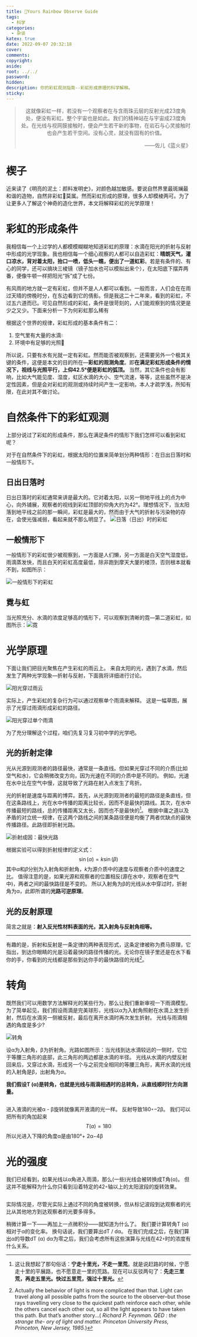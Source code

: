 ```yaml
---
title: 🌈Yours Rainbow Observe Guide
tags:
  - 科学
categories:
  - 杂谈
katex: true
date: 2022-09-07 20:32:18
cover:
comments:
copyright:
aside:
root: ../../
password:
hidden:
description: 你的彩虹观测指南--彩虹形成原理的科学解释。
sticky:
---
```


> <center>这就像彩虹一样，若没有一个观察者在与含雨珠云层的反射光成23度角处，便没有彩虹。整个宇宙也是如此。我们的精神站在与宇宙成23度角处。在光线与视网膜接触时，便会产生若干新的事物，在岩石与心灵接触时也会产生若干空间。没有心灵，就没有固有的价值。</center>
> <p align="right">——佐儿《蓝火星》</p>

# 楔子

近来读了《明亮的泥土：颜料发明史》，对颜色越加敏感。要说自然界里最斑斓最和谐的造物，自然非彩虹🌈莫属。然而彩虹形成的原理，很多人却模棱两可。为了让更多人了解这个神奇的造化世界，本文将解释彩虹的光学原理！

# 彩虹的形成条件

我相信每一个上过学的人都模模糊糊地知道彩虹的原理：水滴在阳光的折射与反射中形成的光学现象。我也相信每一个细心观察的人都可以自造彩虹：**晴朗天气，灌口凉水，背对着太阳，抬口一喷，低头一瞧，便出了一道虹彩**。若是有条件的、有心的同学，还可以搞块三棱镜（镜子加水也可以模拟出来个），在太阳底下摆弄两番，便像牛顿一样把阳光“拆”成了七份。

有风雨的地方就一定有彩虹，但并不是人人都可以看到。一般而言，人们会在在雨过天晴的傍晚时分，在东边看到它的倩影。但是我这二十二年来，看到的彩虹，不过五六道而已。可见自然形成的彩虹，条件是很苛刻的，人们能观察到的情况更是少之又少。下面来分析一下为何彩虹那么稀有

根据这个世界的规律，彩虹形成的基本条件有二：

1. 空气里有大量的水滴💧
2. 环境中有足够的光照🔦

所以说，只要有水有光就一定有彩虹。然而能否被观察到，还需要另外一个极其关键的条件，这便是本文的目的所在—**彩虹的观测角度**。即**在满足彩虹形成条件的情况下，视线与光照平行，上仰42.5°便是彩虹的弧顶。** 当然，其它条件也会有影响，比如大气能见度、湿度，虹区水滴的大小、空气流速，等等，这些虽然不是决定性因素，但是会对彩虹的观测或持续时间产生一定影响，本人才疏学浅，所知有限，在此对其不做讨论。

# 自然条件下的彩虹观测

上部分说过了彩虹的形成条件，那么在满足条件的情形下我们怎样可以看到彩虹呢？

对于在自然条件下的彩虹，根据太阳的位置来简单划分两种情形：在日出日落时和一般情形下。

## 日出日落时

日出日落时的彩虹通常来讲是最大的。它对着太阳，以另一侧地平线上的点为中心，向外铺展，观察者的视线到彩虹顶部的仰角大约为42°。理想情况下，当太阳落到地平线之前的那一瞬间，彩虹是最大的，然而由于大气的折射与污染物的存在，会使光强减弱，看起来就不那么明显了。
![日落（日出）时的彩虹](../../images/20220609/sundown.svg)

## 一般情形下

一般情形下的彩虹很少被观察到，一方面是人们懒，另一方面是白天空气湿度低，雨滴蒸发快，而且白天的彩虹高度最低，除非跑到摩天大厦的楼顶，否则根本就看不到，如图所示：

![一般情形下的彩虹](../../images/20220609/normal.svg)

## 霓与虹

当光照充分、水滴的浓度足够高的情形下，可以观察到清晰的霓—第二道彩虹，如图所示：![霓](../../images/20220609/second.svg)

# 光学原理

下面让我们把目光聚焦在产生彩虹的雨云上。 来自太阳的光，遇到了水滴，然后发生了两种光学现象—折射与反射，下面我将详细进行讨论。

![阳光穿过雨云](../../images/20220609/raindrop.svg)

实际上，产生彩虹的复杂行为可以通过观察单个雨滴来解释。 这是一幅草图，展示了光穿过雨滴形成彩虹的路径。

![阳光穿过单个雨滴](../../images/20220609/drop.svg)

为了充分理解这个过程，咱们先复习复习初中学的光学吧。

## 光的折射定律

光从光源到观测者的路径最快，通常是一条直线。但如果光穿过不同的介质(比如空气和水)，它会稍微改变方向，因为光速在不同的介质中是不同的。 例如，光速在水中比在空气中慢，这就导致了光路在射入点发生了弯折。

光的折射是速度与距离的博弈。首先，从光源到观测者的最短的路径是条直线，但在这条路线上，光在水中传播的距离比较长，因而不是最快的路线。其次，在水中传播最短的路线，总的传播距离又太长，因而也不是最快的[^:1]。 根据中庸之道以及矛盾的对立统一规律，在这两个路线之间的某条路径便是均衡了两者优缺点的最快传播路径。此路径即折射光路。

![折射成因：最快光路](../../images/20220609/refraction.svg)

根据实验可以得到折射规律的定义式：
$$
\sin (\alpha)=k \sin(\beta)
$$
其中$α$和$β$分别为入射角和折射角，$k$为源介质中的速度与观察者介质中的速度之比。 值得注意的是，如果光源和观察者的位置相反(源在水中，观察者在空气中)，两者之间的最快路径是不变的。 所以入射角为β的光线从水中穿过时，折射角为α，此即所谓的**光路可逆原理**。

## 光的反射原理

简言之就是：**射入反光性材料表面的光，其入射角与反射角相等。**

----

有趣的是，折射和反射是一条定律的两种表现形式，这条定律被称为费马原理，它指出，到达你眼睛的光是沿着最快的路径传播的光。无论你在镜子里还是在水下看你的手，你看到的光线都是那些到达你手的最快路径的光线[^:2]。

# 转角

既然我们可以用数学方法解释光的某些行为，那么让我们重新审视一下雨滴模型。 为了简单起见，我们假设雨滴是完美球形，光线以α为入射角照射在水滴上发生折射，然后在水滴另一侧被反射，最后在离开水滴时再次发生折射。 光线与雨滴相遇的角度是多少?

![转角](../../images/20220609/turning.svg)

设α为入射角，β为折射角。光路如图所示：当光线到达水滴较远的一侧时，它位于等腰三角形的底部，此三角形的两边都是水滴的半径。 光线从水滴的内壁反射回来后，又穿过水滴，形成另一个与之前完全相同的等腰三角形，离开水滴的光线的入射角是β，出射角为$\alpha$。

**我们假设T (α)是转角，也就是光线与雨滴相遇时的总转角，从直线顺时针方向测量。**

![]()

进入液滴的光被α - β旋转就像离开液滴的光一样。 反射导致180◦−2β。 我们可以把所有的角加起来
$$
T(a)=180
$$
所以光进入下降的角度α是由180°+ 2α−4β

# 光的强度

我们已经看到，如果光线以α角进入雨滴，那么(一些)光线会被转换成T角(α)。 但这并不能解释为什么你只看到沿着特定的42◦轴以上的太阳波段的旋转效果。

![]()

实际情况是，尽管光实际上通过不同的角度被转换，但从标记波段到达观察者的光比从其他地方到达观察者的光要多得多。

稍微计算一下——再加上一点微积分——就知道为什么了。 我们要计算转角T (α)相对于α的变化率。 换句话说，我们要算出dT / dα。 在我们完成之后，在我们算出α的导数dT (α) dα为零之后，我们会考虑所有这些演算与光线在42◦时的浓度有什么关系。









[^:1]:这让我想起了那句俗话：**宁走十里光，不走一里荒**。就是说赶路的时候，宁愿走十里的平展路，也不愿意走一里的荒路。现在可以反驳两句了：**先走三里荒，再走五里光。快过五里荒，强过十里光。**

[^:2]:Actually the behavior of light is more complicated than that. Light can travel along all possible paths from the source to the observer–but those rays travelling very close to the quickest path reinforce each other, while the others cancel each other out, so all the light appears to have taken this path. But that’s another story...( *Richard P. Feynman. QED : the strange the- ory of light and matter. Princeton University Press, Princeton, New Jersey, 1985.*)

